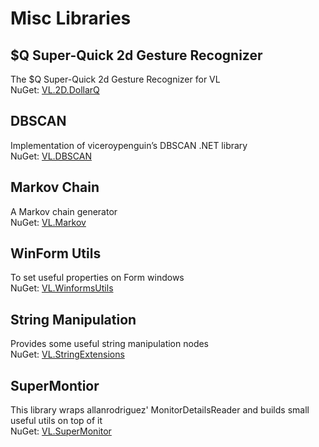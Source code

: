 # Misc Libraries

## $Q Super-Quick 2d Gesture Recognizer
The $Q Super-Quick 2d Gesture Recognizer for VL  
NuGet: [VL.2D.DollarQ](https://www.nuget.org/packages/VL.2D.DollarQ)

## DBSCAN
Implementation of viceroypenguin’s DBSCAN .NET library  
NuGet: [VL.DBSCAN](https://www.nuget.org/packages/VL.DBSCAN)

## Markov Chain
A Markov chain generator  
NuGet: [VL.Markov](https://www.nuget.org/packages/VL.Markov)

## WinForm Utils
To set useful properties on Form windows  
NuGet: [VL.WinformsUtils](https://www.nuget.org/packages/VL.WinFormsUtils)

## String Manipulation
Provides some useful string manipulation nodes  
NuGet: [VL.StringExtensions](https://www.nuget.org/packages/VL.StringExtensions)

## SuperMontior
This library wraps allanrodriguez' MonitorDetailsReader and builds small useful utils on top of it  
NuGet: [VL.SuperMonitor](https://www.nuget.org/packages/VL.SuperMonitor/1.0.3-alpha)